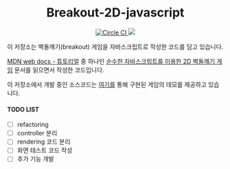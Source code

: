 <h1 align="center">Breakout-2D-javascript</h1>

<p align="center">
  <a href="https://circleci.com/gh/sshplendid/breakout-in-javascript/tree/master">
    <img src="https://circleci.com/gh/sshplendid/breakout-in-javascript/tree/master.svg?style=shield" alt="Circle CI" />
  </a>
  <a href="https://codecov.io/gh/sshplendid/breakout-in-javascript">
    <img src="https://codecov.io/gh/sshplendid/breakout-in-javascript/branch/master/graph/badge.svg" />
  </a>
</p>

이 저장소는 벽돌깨기(breakout) 게임을 자바스크립트로 작성한 코드를 담고 있습니다.

[MDN web docs - 튜토리얼](https://developer.mozilla.org/ko/) 중 하나인 [순수한 자바스크립트를 이용한 2D 벽돌깨기 게임](https://developer.mozilla.org/ko/docs/Games/Tutorials/%EC%88%9C%EC%88%98%ED%95%9C_%EC%9E%90%EB%B0%94%EC%8A%A4%ED%81%AC%EB%A6%BD%ED%8A%B8%EB%A5%BC_%EC%9D%B4%EC%9A%A9%ED%95%9C_2D_%EB%B2%BD%EB%8F%8C%EA%B9%A8%EA%B8%B0_%EA%B2%8C%EC%9E%84) 문서를 읽으면서 작성한 코드입니다.

이 저장소에서 개발 중인 소스코드는 [여기를](https://sshplendid.github.io/playground/html5api/breakout/) 통해 구현된 게임의 데모를 제공하고 있습니다.



#### TODO LIST

  * [ ] refactoring
  * [ ] controller 분리
  * [ ] rendering 코드 분리
  * [ ] 화면 테스트 코드 작성
  * [ ] 추가 기능 개발 
